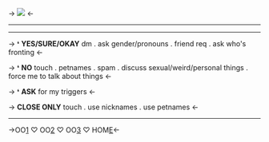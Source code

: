 -> ![](https://cdn.discordapp.com/attachments/1111404488624984165/1153603343508308079/SPOILER_Untitled882_20230919131548.png) <-
***
***
-> ❛ **YES/SURE/OKAY** 
dm . ask gender/pronouns . friend req . ask who's fronting <-

-> ❛ **NO** 
touch . petnames . spam . discuss sexual/weird/personal things . force me to talk about things <-

-> ❛ **ASK** 
for my triggers <-

-> **CLOSE ONLY** 
touch . use nicknames . use petnames <-

***

->OO[1](https://rentry.co/ihearthimbyi) ♡ OO[2](https://rentry.co/ihearthimbounderies) ♡ OO[3](https://rentry.co/bloodic) ♡ HOM[E](https://rentry.co/his-prince)<-